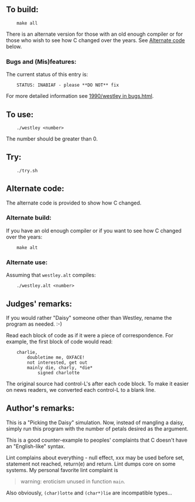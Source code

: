 ## To build:

``` <!---sh-->
    make all
```

There is an alternate version for those with an old enough compiler or for those
who wish to see how C changed over the years. See [Alternate
code](#alternate-code) below.


### Bugs and (Mis)features:

The current status of this entry is:

```
    STATUS: INABIAF - please **DO NOT** fix
```

For more detailed information see [1990/westley in bugs.html](../../bugs.html#1990_westley).



## To use:

``` <!---sh-->
    ./westley <number>
```

The number should be greater than 0.


## Try:

``` <!---sh-->
    ./try.sh
```


## Alternate code:

The alternate code is provided to show how C changed.


### Alternate build:

If you have an old enough compiler or if you want to see how C changed over the
years:

``` <!---sh-->
    make alt
```


### Alternate use:

Assuming that `westley.alt` compiles:

``` <!---sh-->
    ./westley.alt <number>
```


## Judges' remarks:

If you would rather "Daisy" someone other than Westley, rename
the program as needed.  :-)

Read each block of code as if it were a piece of correspondence.
For example, the first block of code would read:

```
    charlie,
	    doubletime me, OXFACE!
	    not interested, get out
	    mainly die, charly, *die*
		    signed charlotte
```

The original source had control-L's after each code block.  To
make it easier on news readers, we converted each control-L to
a blank line.


## Author's remarks:

This is a "Picking the Daisy" simulation.  Now, instead of mangling a
daisy, simply run this program with the number of petals desired as
the argument.

This is a good counter-example to peoples' complaints that C doesn't
have an "English-like" syntax.

Lint complains about everything - null effect, xxx may be used before
set, statement not reached, return(e) and return.  Lint dumps core
on some systems.  My personal favorite lint complaint is

> warning: eroticism unused in function `main`.

Also obviously, `(char)lotte` and `(char*)lie` are incompatible types...


<!--

    Copyright © 1984-2024 by Landon Curt Noll. All Rights Reserved.

    You are free to share and adapt this file under the terms of this license:

        Creative Commons Attribution-ShareAlike 4.0 International (CC BY-SA 4.0)

    For more information, see:

        https://creativecommons.org/licenses/by-sa/4.0/

-->
